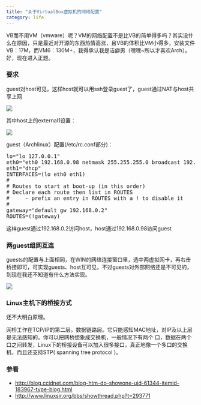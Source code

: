 ```yaml
---
title: "关于VirtualBox虚拟机的网络配置"
category: life
---
```


<p>VB而不用VM（vmware）呢？VM的网络配置不是比VB的简单得多吗？其实没什么在原因，只是最近对开源的东西热情高涨，且VB的体积比VM小得多，安装文件VB：17M，而VM6：130M+，我得承认我是洁癖男（嘿嘿~所以才喜欢Arch）。好，现在进入正题。</p>

<h3>要求</h3>
<p>guest对host可见，这样host就可以用ssh登录guest了，guest通过NAT与host共享上网</p>
<div forimg="1" align="left"><p><img class="blogimg" border="0" small="0" src="http://hiphotos.baidu.com/maxint/pic/item/76cabb8253200bb00df4d2ce.jpg"></p></div>
<p>其中host上的external1设置：</p>
<div forimg="1"><p><img class="blogimg" border="0" small="0" src="http://hiphotos.baidu.com/maxint/pic/item/d2da4918c58c0f1534fa41dd.jpg"></p></div>
<p>guest（Archlinux）配置(/etc/rc.conf部分)：</p>

<pre class="code">
lo=&quot;lo 127.0.0.1&quot;
eth0=&quot;eth0 192.168.0.98 netmask 255.255.255.0 broadcast 192.168.0.255&quot;
eth1=&quot;dhcp&quot;
INTERFACES=(lo eth0 eth1)
#
# Routes to start at boot-up (in this order)
# Declare each route then list in ROUTES
#     - prefix an entry in ROUTES with a ! to disable it
#
gateway=&quot;default gw 192.168.0.2&quot;
ROUTES=(!gateway)
</pre>

<p>这样guest通过192.168.0.2访问host，host通过192.168.0.98访问guest</p>

<h3>两guest组网互连</h3>

<p>guests的配置与上面相同，在WIN的网络连接窗口里，选中两虚拟网卡，再右击桥接即可，可实现guests、host互可见，不过guests对外部网络还是不可见的，到现在我还不知道有什么方法实现。</p>
<div forimg="1"><p><img class="blogimg" border="0" small="0" src="http://hiphotos.baidu.com/maxint/pic/item/65f789634ed2b7720e33fa6d.jpg"></p></div>

<h3>Linux主机下的桥接方式</h3>
<p>还不大明白原理。</p>
<p>网桥工作在TCP/IP的第二层，数据链路层。它只能感知MAC地址，对IP及以上层是无法感知的。你可以把网桥想象成交换机，一般情况下有两个 口，数据在两个口之间转发，Linux下的桥接设备可以加入很多接口，真正地像一个多口的交换机，而且还支持STP( spanning tree protocol )。</p>

<h3>参看</h3>
<ul>
    <li><a href="http://blog.ccidnet.com/blog-htm-do-showone-uid-61344-itemid-183967-type-blog.html">http://blog.ccidnet.com/blog-htm-do-showone-uid-61344-itemid-183967-type-blog.html</a></li>
    <li><a target="_blank" href="http://www.linuxsir.org/bbs/showthread.php?t=293771">http://www.linuxsir.org/bbs/showthread.php?t=293771</a></li>
</ul>
